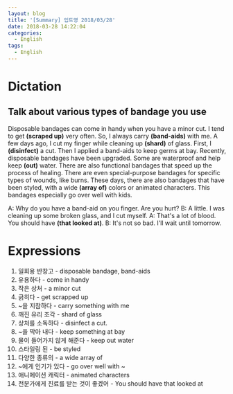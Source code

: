 ```yaml
---
layout: blog
title: '[Summary] 입트영 2018/03/28'
date: 2018-03-28 14:22:04
categories:
  - English
tags:
  - English
---
```



# Dictation
## Talk about various types of bandage you use

Disposable bandages can come in handy when you have a minor cut. I tend to get **(scraped up)** very often. So, I always carry **(band-aids)** with me. A few days ago, I cut my finger while cleaning up **(shard)** of glass. First, I **(disinfect)** a cut. Then I applied a band-aids to keep germs at bay. Recently, disposable bandages have been upgraded. Some are waterproof and help keep **(out)** water. There are also functional bandages that speed up the process of healing. There are even special-purpose bandages for specific types of wounds, like burns. These days, there are also bandages that have been styled, with a wide **(array of)** colors or animated characters. This bandages especially go over well with kids.

A: Why do you have a band-aid on you finger. Are you hurt?
B: A little. I was cleaning up some broken glass, and I cut myself.
A: That's a lot of blood. You should have **(that looked at)**.
B: It's not so bad. I'll wait until tomorrow.

# Expressions
1. 일회용 반창고 - disposable bandage, band-aids
1. 유용하다 - come in handy
1. 작은 상처 - a minor cut
1. 긁히다 - get scrapped up
1. ~을 지참하다 - carry something with me
1. 깨진 유리 조각 - shard of glass
1. 상처를 소독하다 - disinfect a cut.
1. ~을 막아 내다 - keep something at bay
1. 물이 들어가지 않게 해준다 - keep out water
1. 스타일링 된 - be styled
1. 다양한 종류의 - a wide array of
1. ~에게 인기가 있다 - go over well with ~
1. 애니메이션 캐릭터 - animated characters
1. 전문가에게 진료를 받는 것이 좋겠어 - You should have that looked at
